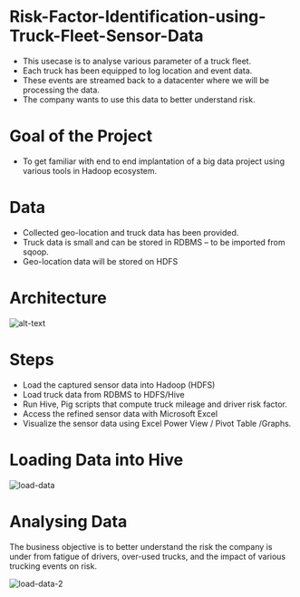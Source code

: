 # Risk-Factor-Identification-using-Truck-Fleet-Sensor-Data

- This usecase is to analyse various parameter of a truck fleet.
- Each truck has been equipped to log location and event data.
- These events are streamed back to a datacenter where we will
be processing the data.
- The company wants to use this data to better understand risk.

# Goal of the Project
* To get familiar with end to end implantation of a big data project using various tools in Hadoop ecosystem.

# Data
* Collected geo-location and truck data has been provided.
* Truck data is small and can be stored in RDBMS – to be imported from sqoop.
* Geo-location data will be stored on HDFS

# Architecture
![alt-text](https://2xbbhjxc6wk3v21p62t8n4d4-wpengine.netdna-ssl.com/wp-content/uploads/2014/05/syncsort2.png)

# Steps

* Load the captured sensor data into Hadoop (HDFS)
* Load truck data from RDBMS to HDFS/Hive
* Run Hive, Pig scripts that compute truck mileage and driver risk
factor.
* Access the refined sensor data with Microsoft Excel
* Visualize the sensor data using Excel Power View / Pivot Table /Graphs.

# Loading Data into Hive
![load-data](https://user-images.githubusercontent.com/22028693/48166775-9dd9f680-e2b7-11e8-96b0-96549a2c2832.png)

# Analysing Data

The business objective is to better understand the risk the company is under from fatigue of drivers, over-used trucks, and the impact of various trucking events on risk.

![load-data-2](https://user-images.githubusercontent.com/22028693/48166831-d5e13980-e2b7-11e8-9b48-656df0d9a34f.png)


